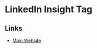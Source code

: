 # LinkedIn Insight Tag

## Links

- [Main Website](https://business.linkedin.com/marketing-solutions/insight-tag)
